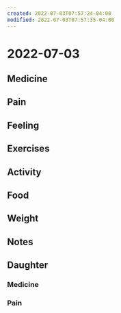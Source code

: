 ```yaml
---
created: 2022-07-03T07:57:24-04:00
modified: 2022-07-03T07:57:35-04:00
---
```


# 2022-07-03

## Medicine


## Pain


## Feeling


## Exercises


## Activity


## Food


## Weight


## Notes


## Daughter

### Medicine


### Pain
